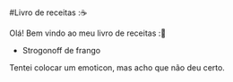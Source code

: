#Livro de receitas :☕ 

Olá! Bem vindo ao meu livro de receitas :🍗
 -  Strogonoff de frango

Tentei colocar um emoticon, mas acho que não deu certo. 
